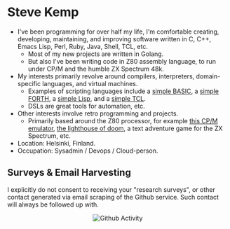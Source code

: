 # Steve Kemp

* I've been programming for over half my life, I'm comfortable creating, developing, maintaining, and improving software written in C, C++, Emacs Lisp, Perl, Ruby, Java, Shell, TCL, etc.
  * Most of my new projects are written in Golang.
  * But also I've been writing code in Z80 assembly language, to run under CP/M and the humble ZX Spectrum 48k.
* My interests primarily revolve around compilers, interpreters, domain-specific languages, and virtual machines.
  * Examples of scripting languages include a [simple BASIC](https://github.com/skx/gobasic), a [simple FORTH](https://github.com/skx/foth), a [simple Lisp](https://github.com/skx/yal), and a [simple TCL](https://github.com/skx/critical/).
  * DSLs are great tools for automation, etc.
* Other interests involve retro programming and projects.
  * Primarily based around the Z80 processor, for example [this CP/M emulator](https://github.com/skx/cpmulator), [the lighthouse of doom](https://github.com/skx/lighthouse-of-doom/), a text adventure game for the ZX Spectrum, etc.
* Location: Helsinki, Finland.
* Occupation: Sysadmin / Devops / Cloud-person.



## Surveys & Email Harvesting

I explicitly do not consent to receiving your "research surveys", or other contact generated via email scraping of the Github service.  Such contact will always be followed up with.

<div align="center">
<img src="https://github-readme-stats.vercel.app/api?username=skx&show_icons=true" alt="Github Activity">
</div>
